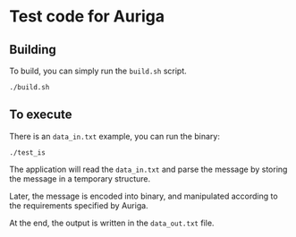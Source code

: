 # Test code for Auriga

## Building

To build, you can simply run the `build.sh` script.

```
./build.sh
```

## To execute

There is an `data_in.txt` example, you can run the binary:

```
./test_is
```
The application will read the `data_in.txt` and parse the message by
storing the message in a temporary structure.

Later, the message is encoded into binary, and manipulated according
to the requirements specified by Auriga.

At the end, the output is written in the `data_out.txt` file.
